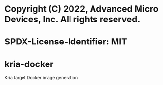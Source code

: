 # Copyright (C) 2022, Advanced Micro Devices, Inc. All rights reserved.
# SPDX-License-Identifier: MIT
# kria-docker
Kria target Docker image generation
